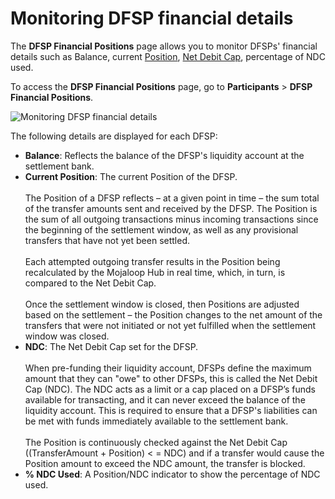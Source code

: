 # Monitoring DFSP financial details

The **DFSP Financial Positions** page allows you to monitor DFSPs' financial details such as Balance, current [Position](settlement_basic_concepts#position), [Net Debit Cap](settlement_basic_concepts#liquidity-management-net-debit-cap), percentage of NDC used.

To access the **DFSP Financial Positions** page, go to **Participants** > **DFSP Financial Positions**.

![Monitoring DFSP financial details](/dfsp_financial_positions_2.png)

The following details are displayed for each DFSP:

* **Balance**: Reflects the balance of the DFSP's liquidity account at the settlement bank.
* **Current Position**: The current Position of the DFSP. \
\
The Position of a DFSP reflects – at a given point in time – the sum total of the transfer amounts sent and received by the DFSP. The Position is the sum of all outgoing transactions minus incoming transactions since the beginning of the settlement window, as well as any provisional transfers that have not yet been settled. \
\
Each attempted outgoing transfer results in the Position being recalculated by the Mojaloop Hub in real time, which, in turn, is compared to the Net Debit Cap. \
\
Once the settlement window is closed, then Positions are adjusted based on the settlement – the Position changes to the net amount of the transfers that were not initiated or not yet fulfilled when the settlement window was closed.
* **NDC**: The Net Debit Cap set for the DFSP. \
\
When pre-funding their liquidity account, DFSPs define the maximum amount that they can "owe" to other DFSPs, this is called the Net Debit Cap (NDC). The NDC acts as a limit or a cap placed on a DFSP’s funds available for transacting, and it can never exceed the balance of the liquidity account. This is required to ensure that a DFSP's liabilities can be met with funds immediately available to the settlement bank. \
\
The Position is continuously checked against the Net Debit Cap ((TransferAmount + Position) < = NDC) and if a transfer would cause the Position amount to exceed the NDC amount, the transfer is blocked.
* **% NDC Used**: A Position/NDC indicator to show the percentage of NDC used.
